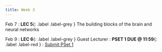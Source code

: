 ```yaml
---
title: Week 3
---
```


Feb 7
: **LEC 5**{: .label .label-grey } The building blocks of the brain and neural networks

Feb 9
:  **LEC 6**{: .label .label-grey } Guest Lecturer
:  **PSET 1 DUE @ 11:59**{: .label .label-red } : [Submit PSet 1](https://canvas.harvard.edu/courses/97916/assignments/532854)
